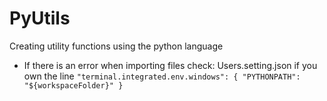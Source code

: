 # PyUtils

Creating utility functions using the python language

- If there is an error when importing files check:
  Users.setting.json if you own the line `"terminal.integrated.env.windows": { "PYTHONPATH": "${workspaceFolder}" }`
